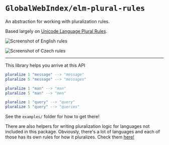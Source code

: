 # `GlobalWebIndex/elm-plural-rules`

An abstraction for working with pluralization rules.

Based largely on [Unicode Language Plural
Rules](https://unicode-org.github.io/cldr-staging/charts/37/supplemental/language_plural_rules.html).

![Screenshot of English
rules](https://github.com/GlobalWebIndex/elm-plural-rules/raw/master/doc/en.png)

![Screenshot of Czech
rules](https://github.com/GlobalWebIndex/elm-plural-rules/raw/master/doc/cz.png)

----

This library helps you arrive at this API

```elm
pluralize 1 "message" --> "message"
pluralize 5 "message" --> "messages"

pluralize 1 "man" --> "man"
pluralize 5 "man" --> "men"

pluralize 1 "query" --> "query"
pluralize 5 "query" --> "queries"
```

See the `examples/` folder for how to get there!

There are also helpers for writing pluralization logic for languages not
included in this package. Obviously, there's a lot of languages and each of
those has its own rules for how it pluralizes. Check them
[here!](https://unicode-org.github.io/cldr-staging/charts/37/supplemental/language_plural_rules.html)
